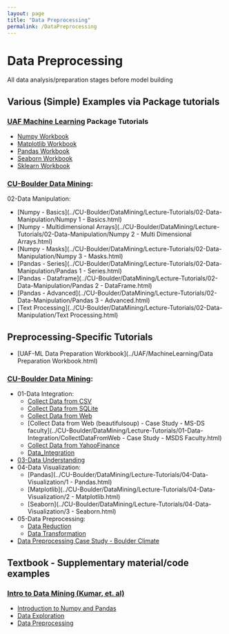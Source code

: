 ```yaml
---
layout: page
title: "Data Preprocessing"
permalink: /DataPreprocessing
---
```

# Data Preprocessing
All data analysis/preparation stages before model building

## Various (Simple) Examples via Package tutorials

### [UAF Machine Learning](../UAF/MachineLearning/UAF-ML-Module.md) Package Tutorials
- [Numpy Workbook](../UAF/MachineLearning/NumPy%20Workbook.html)
- [Matplotlib Workbook](../UAF/MachineLearning/Matplotlib%20Workbook.html)
- [Pandas Workbook](../UAF/MachineLearning/Pandas%20Workbook.html)
- [Seaborn Workbook](../UAF/MachineLearning/Seaborn%20Workbook.html)
- [Sklearn Workbook](../UAF/MachineLearning/Sklearn%20Workbook.html)

### [CU-Boulder Data Mining](../CU-Boulder/DataMining/Lectures.md): 
02-Data Manipulation:
- [Numpy - Basics](../CU-Boulder/DataMining/Lecture-Tutorials/02-Data-Manipulation/Numpy 1 -  Basics.html)
- [Numpy - Multidimensional Arrays](../CU-Boulder/DataMining/Lecture-Tutorials/02-Data-Manipulation/Numpy 2 - Multi Dimensional Arrays.html)
- [Numpy - Masks](../CU-Boulder/DataMining/Lecture-Tutorials/02-Data-Manipulation/Numpy 3 - Masks.html)
- [Pandas - Series](../CU-Boulder/DataMining/Lecture-Tutorials/02-Data-Manipulation/Pandas 1 - Series.html)
- [Pandas - Dataframe](../CU-Boulder/DataMining/Lecture-Tutorials/02-Data-Manipulation/Pandas 2 - DataFrame.html)
- [Pandas - Advanced](../CU-Boulder/DataMining/Lecture-Tutorials/02-Data-Manipulation/Pandas 3 - Advanced.html)
- [Text Processing](../CU-Boulder/DataMining/Lecture-Tutorials/02-Data-Manipulation/Text Processing.html)

## Preprocessing-Specific Tutorials
- [UAF-ML Data Preparation Workbook](../UAF/MachineLearning/Data Preparation Workbook.html)

### [CU-Boulder Data Mining](../CU-Boulder/DataMining/Lectures.md):
- 01-Data Integration:
    - [Collect Data from CSV](../CU-Boulder/DataMining/Lecture-Tutorials/01-Data-Integration/CollectDataFromCSV.html)
    - [Collect Data from SQLite](../CU-Boulder/DataMining/Lecture-Tutorials/01-Data-Integration/CollectDataFromSQLite.html)
    - [Collect Data from Web](../CU-Boulder/DataMining/Lecture-Tutorials/01-Data-Integration/CollectDataFromWeb.html)
    - [Collect Data from Web (beautifulsoup) - Case Study - MS-DS faculty](../CU-Boulder/DataMining/Lecture-Tutorials/01-Data-Integration/CollectDataFromWeb - Case Study - MSDS Faculty.html)
    - [Collect Data from YahooFinance](../CU-Boulder/DataMining/Lecture-Tutorials/01-Data-Integration/CollectDataFromYahoo.html)
    - [Data_Integration](../CU-Boulder/DataMining/Lecture-Tutorials/01-Data-Integration/Data_Integration.html)
- [03-Data Understanding](../CU-Boulder/DataMining/Lecture-Tutorials/03-Data-Understanding/DataUnderstanding.html)
- 04-Data Visualization:
    - [Pandas](../CU-Boulder/DataMining/Lecture-Tutorials/04-Data-Visualization/1 - Pandas.html)
    - [Matplotlib](../CU-Boulder/DataMining/Lecture-Tutorials/04-Data-Visualization/2 - Matplotlib.html)
    - [Seaborn](../CU-Boulder/DataMining/Lecture-Tutorials/04-Data-Visualization/3 - Seaborn.html)
- 05-Data Preprocessing:
    - [Data Reduction](../CU-Boulder/DataMining/Lecture-Tutorials/05-Data-Preprocessing/DataReduction.html)
    - [Data Transformation](../CU-Boulder/DataMining/Lecture-Tutorials/05-Data-Preprocessing/DataTransformation.html)
- [Data Preprocessing Case Study - Boulder Climate](../CU-Boulder/DataMining/Lecture-Tutorials/Case-Study-Boulder-Weather/BoulderClimateCaseStudy.html)

## Textbook - Supplementary material/code examples
### [Intro to Data Mining (Kumar, et. al)](../Textbooks/IntroDataMining/Kumar-DataMining-textbook.md)
- [Introduction to Numpy and Pandas](../Textbooks/IntroDataMining/tutorial2.html)
- [Data Exploration](../Textbooks/IntroDataMining/tutorial3.html)
- [Data Preprocessing](../Textbooks/IntroDataMining/tutorial4.html)